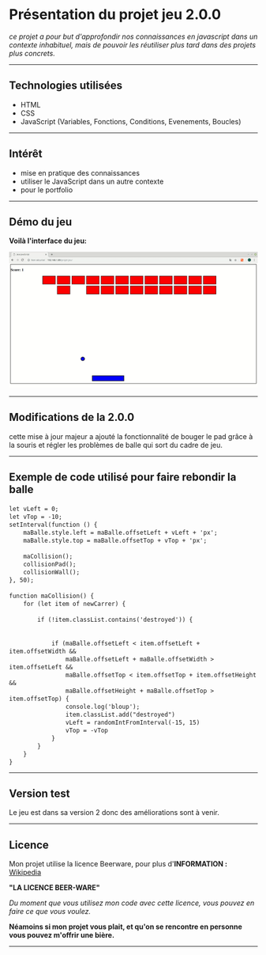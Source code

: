 # Présentation du projet jeu 2.0.0

*ce projet a pour but d'approfondir nos connaissances en javascript dans un contexte inhabituel, mais de pouvoir les réutiliser plus tard dans  des projets plus concrets.*


---

## Technologies utilisées 



* HTML
* CSS
* JavaScript (Variables, Fonctions, Conditions, Evenements, Boucles)

---


## Intérêt 


* mise en pratique des connaissances
* utiliser le JavaScript dans un autre contexte
* pour le portfolio

---

## Démo du jeu 

**Voilà l'interface du jeu:**

<img src="demo.gif">

---


## Modifications de la 2.0.0

cette mise à jour majeur a ajouté la fonctionnalité de bouger le pad grâce à la souris et régler les problèmes 
de balle qui sort du cadre de jeu.




---

## Exemple de code utilisé pour faire rebondir la balle

```
let vLeft = 0;
let vTop = -10;
setInterval(function () {
    maBalle.style.left = maBalle.offsetLeft + vLeft + 'px';
    maBalle.style.top = maBalle.offsetTop + vTop + 'px';

    maCollision();
    collisionPad();
    collisionWall();
}, 50);

function maCollision() {
    for (let item of newCarrer) {

        if (!item.classList.contains('destroyed')) {


            if (maBalle.offsetLeft < item.offsetLeft + item.offsetWidth &&
                maBalle.offsetLeft + maBalle.offsetWidth > item.offsetLeft &&
                maBalle.offsetTop < item.offsetTop + item.offsetHeight &&
                maBalle.offsetHeight + maBalle.offsetTop > item.offsetTop) {
                console.log('bloup');
                item.classList.add("destroyed")
                vLeft = randomIntFromInterval(-15, 15)
                vTop = -vTop
            }
        }
    }
}

```

---

## Version test

Le jeu est dans sa version 2 donc des améliorations sont à venir.

---

## Licence  

Mon projet utilise la licence Beerware, pour plus d'**INFORMATION :**  [Wikipedia](https://fr.wikipedia.org/wiki/Beerware)


  
  **"LA LICENCE BEER-WARE"**
 
 *Du moment que vous utilisez mon code avec cette licence, vous pouvez en faire ce que vous voulez.*
 
 **Néamoins si mon projet vous plait, et qu'on se rencontre en personne vous pouvez m'offrir une bière.**
  
 


---